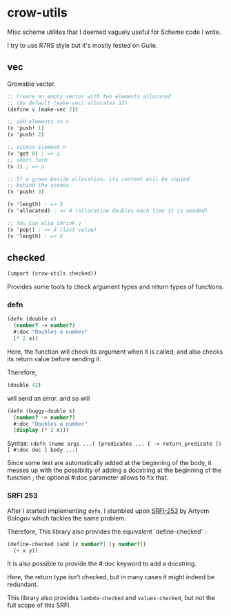 # crow-utils

Misc scheme utilites that I deemed vaguely useful for Scheme code I write.

I try to use R7RS style but it's mostly tested on Guile. 

## vec

Growable vector.

```scheme 
;; Create an empty vector with two elements allocated
;; (by default (make-vec) allocates 32)
(define v (make-vec 2))

;; add elements to v
(v 'push! 1)
(v 'push! 2)

;; access element n
(v 'get 0) ; => 1
;; short form
(v 1) ; => 2

;; If v grows beside allocation, its content will be copied
;; behind the scenes
(v 'push! 3)

(v 'length) ; => 3
(v 'allocated) ; => 4 (allocation doubles each time it is needed)

;; You can also shrink v
(v 'pop!) ; => 3 (last value)
(v 'length) ; => 2
```

## checked

```scheme
(import (crow-utils checked))
```

Provides some tools to check argument types and return types of functions.

### defn

```scheme 
(defn (double x)
  (number? -> number?)
  #:doc "Doubles a number"
  (* 2 x))
```

Here, the function will check its argument when it is called, and also checks its return value before sending it.

Therefore, 

```scheme
(double 42)
```

will send an error. and so will 

```scheme
(defn (buggy-double x)
  (number? -> number?)
  #:doc "Doubles a number"
  (display (* 2 x)))
```

Syntax: `(defn (name args ...) (predicates ... [ -> return_predicate ]) [ #:doc doc ] body ...)`

Since some test are automatically added at the beginning of the body,
it messes up with the possibility of adding a docstring at the
beginning of the function ; the optional #:doc parameter allows to fix
that.


### SRFI 253

After I started implementing `defn`, I stumbled upon
[SRFI-253](https://srfi.schemers.org/srfi-253/) by Artyom Bologov
which tackles the same problem.

Therefore, This library also provides the equivalent `define-checked'
:

```scheme
(define-checked (add [x number?] [y number?])
  (+ x y))
```

It is also possible to provide the #:doc keyword to add a docstring.

Here, the return type isn't checked, but in many cases it might indeed
be redundant.

This library also provides `lambda-checked` and `values-checked`, but
not the full scope of this SRFI. 


